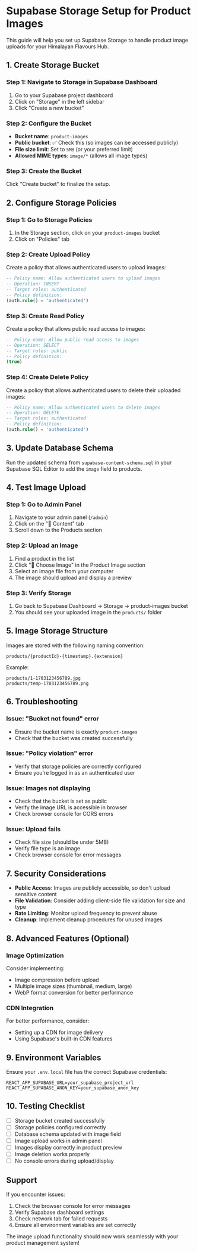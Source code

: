 # Supabase Storage Setup for Product Images

This guide will help you set up Supabase Storage to handle product image uploads for your Himalayan Flavours Hub.

## 1. Create Storage Bucket

### Step 1: Navigate to Storage in Supabase Dashboard
1. Go to your Supabase project dashboard
2. Click on "Storage" in the left sidebar
3. Click "Create a new bucket"

### Step 2: Configure the Bucket
- **Bucket name**: `product-images`
- **Public bucket**: ✅ Check this (so images can be accessed publicly)
- **File size limit**: Set to `5MB` (or your preferred limit)
- **Allowed MIME types**: `image/*` (allows all image types)

### Step 3: Create the Bucket
Click "Create bucket" to finalize the setup.

## 2. Configure Storage Policies

### Step 1: Go to Storage Policies
1. In the Storage section, click on your `product-images` bucket
2. Click on "Policies" tab

### Step 2: Create Upload Policy
Create a policy that allows authenticated users to upload images:

```sql
-- Policy name: Allow authenticated users to upload images
-- Operation: INSERT
-- Target roles: authenticated
-- Policy definition:
(auth.role() = 'authenticated')
```

### Step 3: Create Read Policy
Create a policy that allows public read access to images:

```sql
-- Policy name: Allow public read access to images
-- Operation: SELECT
-- Target roles: public
-- Policy definition:
(true)
```

### Step 4: Create Delete Policy
Create a policy that allows authenticated users to delete their uploaded images:

```sql
-- Policy name: Allow authenticated users to delete images
-- Operation: DELETE
-- Target roles: authenticated
-- Policy definition:
(auth.role() = 'authenticated')
```

## 3. Update Database Schema

Run the updated schema from `supabase-content-schema.sql` in your Supabase SQL Editor to add the `image` field to products.

## 4. Test Image Upload

### Step 1: Go to Admin Panel
1. Navigate to your admin panel (`/admin`)
2. Click on the "📝 Content" tab
3. Scroll down to the Products section

### Step 2: Upload an Image
1. Find a product in the list
2. Click "📁 Choose Image" in the Product Image section
3. Select an image file from your computer
4. The image should upload and display a preview

### Step 3: Verify Storage
1. Go back to Supabase Dashboard → Storage → product-images bucket
2. You should see your uploaded image in the `products/` folder

## 5. Image Storage Structure

Images are stored with the following naming convention:
```
products/{productId}-{timestamp}.{extension}
```

Example:
```
products/1-1703123456789.jpg
products/temp-1703123456789.png
```

## 6. Troubleshooting

### Issue: "Bucket not found" error
- Ensure the bucket name is exactly `product-images`
- Check that the bucket was created successfully

### Issue: "Policy violation" error
- Verify that storage policies are correctly configured
- Ensure you're logged in as an authenticated user

### Issue: Images not displaying
- Check that the bucket is set as public
- Verify the image URL is accessible in browser
- Check browser console for CORS errors

### Issue: Upload fails
- Check file size (should be under 5MB)
- Verify file type is an image
- Check browser console for error messages

## 7. Security Considerations

- **Public Access**: Images are publicly accessible, so don't upload sensitive content
- **File Validation**: Consider adding client-side file validation for size and type
- **Rate Limiting**: Monitor upload frequency to prevent abuse
- **Cleanup**: Implement cleanup procedures for unused images

## 8. Advanced Features (Optional)

### Image Optimization
Consider implementing:
- Image compression before upload
- Multiple image sizes (thumbnail, medium, large)
- WebP format conversion for better performance

### CDN Integration
For better performance, consider:
- Setting up a CDN for image delivery
- Using Supabase's built-in CDN features

## 9. Environment Variables

Ensure your `.env.local` file has the correct Supabase credentials:

```env
REACT_APP_SUPABASE_URL=your_supabase_project_url
REACT_APP_SUPABASE_ANON_KEY=your_supabase_anon_key
```

## 10. Testing Checklist

- [ ] Storage bucket created successfully
- [ ] Storage policies configured correctly
- [ ] Database schema updated with image field
- [ ] Image upload works in admin panel
- [ ] Images display correctly in product preview
- [ ] Image deletion works properly
- [ ] No console errors during upload/display

## Support

If you encounter issues:
1. Check the browser console for error messages
2. Verify Supabase dashboard settings
3. Check network tab for failed requests
4. Ensure all environment variables are set correctly

The image upload functionality should now work seamlessly with your product management system!
